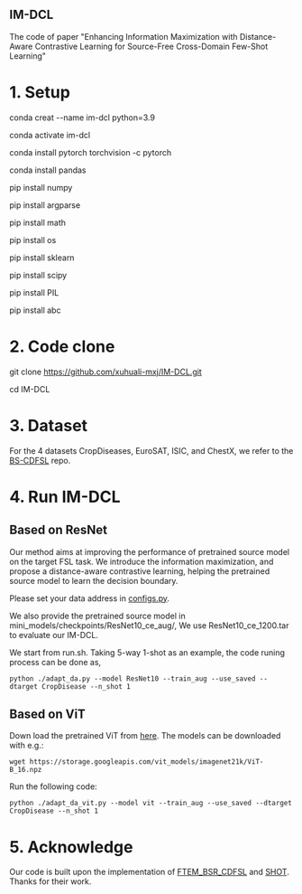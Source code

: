 ## IM-DCL
The code of paper "Enhancing Information Maximization with Distance-Aware Contrastive Learning for Source-Free Cross-Domain Few-Shot Learning"

# 1. Setup
conda creat --name im-dcl python=3.9

conda activate im-dcl

conda install pytorch torchvision -c pytorch

conda install pandas

pip install numpy

pip install argparse

pip install math

pip install os

pip install sklearn

pip install scipy

pip install PIL

pip install abc


# 2. Code clone
git clone https://github.com/xuhuali-mxj/IM-DCL.git

cd IM-DCL

# 3. Dataset
For the 4 datasets CropDiseases, EuroSAT, ISIC, and ChestX, we refer to the [BS-CDFSL](https://github.com/IBM/cdfsl-benchmark) repo.

# 4. Run IM-DCL

## Based on ResNet

Our method aims at improving the performance of pretrained source model on the target FSL task. We introduce the information maximization, and propose a distance-aware contrastive learning, helping the pretrained source model to learn the decision boundary.

Please set your data address in [configs.py](configs.py).

We also provide the pretrained source model in mini_models/checkpoints/ResNet10_ce_aug/, We use ResNet10_ce_1200.tar to evaluate our IM-DCL.

We start from run.sh. Taking 5-way 1-shot as an example, the code runing process can be done as,

```
python ./adapt_da.py --model ResNet10 --train_aug --use_saved --dtarget CropDisease --n_shot 1
```

## Based on ViT
Down load the pretrained ViT from [here](https://github.com/google-research/vision_transformer). The models can be downloaded with e.g.:
```
wget https://storage.googleapis.com/vit_models/imagenet21k/ViT-B_16.npz
```
Run the following code:

```
python ./adapt_da_vit.py --model vit --train_aug --use_saved --dtarget CropDisease --n_shot 1
```

# 5. Acknowledge
Our code is built upon the implementation of [FTEM_BSR_CDFSL](https://github.com/liubingyuu/FTEM_BSR_CDFSL) and [SHOT](https://github.com/tim-learn/SHOT). Thanks for their work.

